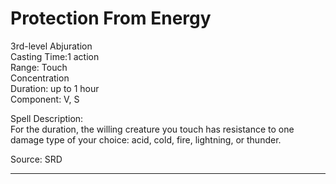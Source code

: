 # Protection From Energy
3rd-level Abjuration<br>
Casting Time:1 action<br>
Range: Touch<br>
Concentration<br>
Duration: up to 1 hour<br>
Component: V, S

Spell Description:<br>
For the duration, the willing creature you touch has resistance to one damage type of your choice: acid, cold, fire, lightning, or thunder.

Source: SRD

---
